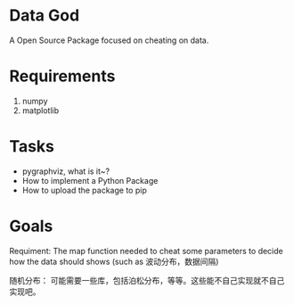 # Data God

A Open Source Package focused on cheating on data.

# Requirements

1. numpy
2. matplotlib

# Tasks

* pygraphviz, what is it~?
* How to implement a Python Package
* How to upload the package to pip

# Goals

Requiment:
	The map function needed to cheat
	some parameters to decide how the data should shows
	(such as 波动分布，数据间隔)

随机分布：
	可能需要一些库，包括泊松分布，等等。这些能不自己实现就不自己实现吧。